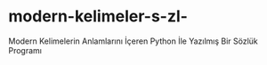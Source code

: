 # modern-kelimeler-s-zl-
Modern Kelimelerin Anlamlarını İçeren Python İle Yazılmış Bir Sözlük Programı
